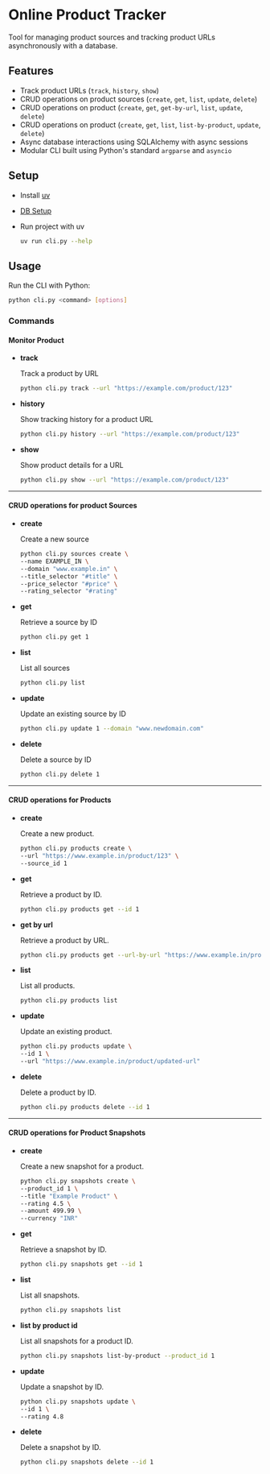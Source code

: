 # Online Product Tracker

Tool for managing product sources and tracking product URLs asynchronously with a database.

## Features

- Track product URLs (`track`, `history`, `show`)
- CRUD operations on product sources (`create`, `get`, `list`, `update`, `delete`)
- CRUD operations on product (`create`, `get`, `get-by-url`, `list`, `update`, `delete`)
- CRUD operations on product (`create`, `get`, `list`, `list-by-product`, `update`, `delete`)
- Async database interactions using SQLAlchemy with async sessions
- Modular CLI built using Python's standard `argparse` and `asyncio`

## Setup

- Install [uv](https://docs.astral.sh/uv/getting-started/installation/)

- [DB Setup](./tracker/README.md)

- Run project with uv

  ```bash
  uv run cli.py --help
  ```

## Usage

Run the CLI with Python:

```bash
python cli.py <command> [options]
```

### Commands

#### Monitor Product

- **track**

  Track a product by URL

  ```bash
  python cli.py track --url "https://example.com/product/123"
  ```

- **history**

  Show tracking history for a product URL

  ```bash
  python cli.py history --url "https://example.com/product/123"
  ```

- **show**

  Show product details for a URL

  ```bash
  python cli.py show --url "https://example.com/product/123"
  ```

---

#### CRUD operations for product Sources

- **create**

  Create a new source

  ```bash
  python cli.py sources create \
  --name EXAMPLE_IN \
  --domain "www.example.in" \
  --title_selector "#title" \
  --price_selector "#price" \
  --rating_selector "#rating"
  ```

- **get**

  Retrieve a source by ID

  ```bash
  python cli.py get 1
  ```

- **list**

  List all sources

  ```bash
  python cli.py list
  ```

- **update**

  Update an existing source by ID

  ```bash
  python cli.py update 1 --domain "www.newdomain.com"
  ```

- **delete**

  Delete a source by ID

  ```bash
  python cli.py delete 1
  ```

---

#### CRUD operations for **Products**

- **create**

  Create a new product.

  ```bash
  python cli.py products create \
  --url "https://www.example.in/product/123" \
  --source_id 1
  ```

- **get**

  Retrieve a product by ID.

  ```bash
  python cli.py products get --id 1
  ```

- **get by url**

  Retrieve a product by URL.

  ```bash
  python cli.py products get --url-by-url "https://www.example.in/product/123"
  ```

- **list**

  List all products.

  ```bash
  python cli.py products list
  ```

- **update**

  Update an existing product.

  ```bash
  python cli.py products update \
  --id 1 \
  --url "https://www.example.in/product/updated-url"
  ```

- **delete**

  Delete a product by ID.

  ```bash
  python cli.py products delete --id 1
  ```

---

#### CRUD operations for **Product Snapshots**

- **create**

  Create a new snapshot for a product.

  ```bash
  python cli.py snapshots create \
  --product_id 1 \
  --title "Example Product" \
  --rating 4.5 \
  --amount 499.99 \
  --currency "INR"
  ```

- **get**

  Retrieve a snapshot by ID.

  ```bash
  python cli.py snapshots get --id 1
  ```

- **list**

  List all snapshots.

  ```bash
  python cli.py snapshots list
  ```

- **list by product id**

  List all snapshots for a product ID.

  ```bash
  python cli.py snapshots list-by-product --product_id 1
  ```

- **update**

  Update a snapshot by ID.

  ```bash
  python cli.py snapshots update \
  --id 1 \
  --rating 4.8
  ```

- **delete**

  Delete a snapshot by ID.

  ```bash
  python cli.py snapshots delete --id 1
  ```
